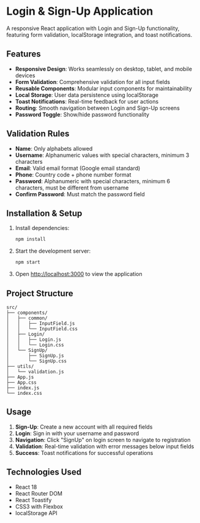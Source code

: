 # Login & Sign-Up Application

A responsive React application with Login and Sign-Up functionality, featuring form validation, localStorage integration, and toast notifications.

## Features

- **Responsive Design**: Works seamlessly on desktop, tablet, and mobile devices
- **Form Validation**: Comprehensive validation for all input fields
- **Reusable Components**: Modular input components for maintainability
- **Local Storage**: User data persistence using localStorage
- **Toast Notifications**: Real-time feedback for user actions
- **Routing**: Smooth navigation between Login and Sign-Up screens
- **Password Toggle**: Show/hide password functionality

## Validation Rules

- **Name**: Only alphabets allowed
- **Username**: Alphanumeric values with special characters, minimum 3 characters
- **Email**: Valid email format (Google email standard)
- **Phone**: Country code + phone number format
- **Password**: Alphanumeric with special characters, minimum 6 characters, must be different from username
- **Confirm Password**: Must match the password field

## Installation & Setup

1. Install dependencies:
   ```bash
   npm install
   ```

2. Start the development server:
   ```bash
   npm start
   ```

3. Open [http://localhost:3000](http://localhost:3000) to view the application

## Project Structure

```
src/
├── components/
│   ├── common/
│   │   ├── InputField.js
│   │   └── InputField.css
│   ├── Login/
│   │   ├── Login.js
│   │   └── Login.css
│   └── SignUp/
│       ├── SignUp.js
│       └── SignUp.css
├── utils/
│   └── validation.js
├── App.js
├── App.css
├── index.js
└── index.css
```

## Usage

1. **Sign-Up**: Create a new account with all required fields
2. **Login**: Sign in with your username and password
3. **Navigation**: Click "SignUp" on login screen to navigate to registration
4. **Validation**: Real-time validation with error messages below input fields
5. **Success**: Toast notifications for successful operations

## Technologies Used

- React 18
- React Router DOM
- React Toastify
- CSS3 with Flexbox
- localStorage API
#

